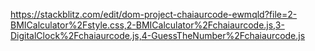 https://stackblitz.com/edit/dom-project-chaiaurcode-ewmqld?file=2-BMICalculator%2Fstyle.css,2-BMICalculator%2Fchaiaurcode.js,3-DigitalClock%2Fchaiaurcode.js,4-GuessTheNumber%2Fchaiaurcode.js
